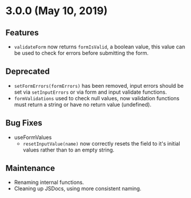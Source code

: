 # 3.0.0 (May 10, 2019)

## Features

- `validateForm` now returns `formIsValid`, a boolean value, this value can be used to check for errors before submitting the form.

## Deprecated

- `setFormErrors(formErrors)` has been removed, input errors should be set via `setInputErrors` or via form and input validate functions.
- `formValidations` used to check null values, now validation functions must return a string or have no return value (undefined).

## Bug Fixes

- useFormValues
  - `resetInputValue(name)` now correctly resets the field to it's initial values rather than to an empty string.

## Maintenance

- Renaming internal functions.
- Cleaning up JSDocs, using more consistent naming.
